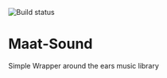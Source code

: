 ![Build status](https://travis-ci.com/lilith645/Maat-Sound.svg?token=nw7eyDYfjBcSaxj1G3h7&branch=master)
# Maat-Sound
Simple Wrapper around the ears music library
